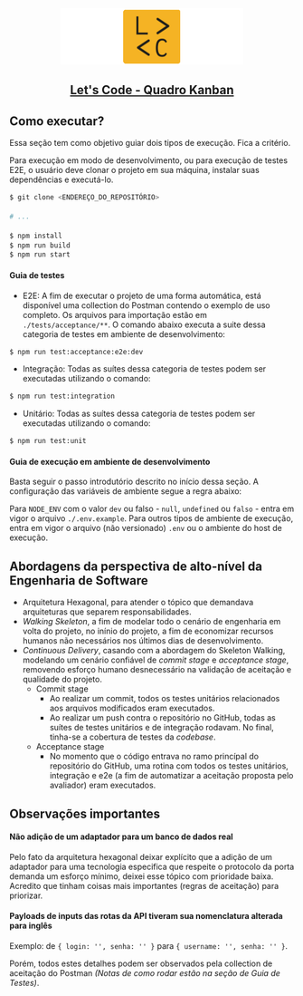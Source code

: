 <p align="center">
  <a href="https://letscode.com.br/">
    <img src="./assets/logo-lets-code.gif" height="100">
    <h2 align="center">Let's Code - Quadro Kanban</h2>
  </a>
</p>

## Como executar?
Essa seção tem como objetivo guiar dois tipos de execução. Fica a critério.

Para execução em modo de desenvolvimento, ou para execução de testes E2E, o usuário deve clonar o projeto em sua máquina, instalar suas dependências e executá-lo.

```sh
$ git clone <ENDEREÇO_DO_REPOSITÓRIO>

# ...

$ npm install
$ npm run build
$ npm run start
```

#### Guia de testes
- E2E: A fim de executar o projeto de uma forma automática, está disponível uma collection do Postman contendo o exemplo de uso completo. Os arquivos para importação estão em `./tests/acceptance/**`. O comando abaixo executa a suite dessa categoria de testes em ambiente de desenvolvimento:
```sh
$ npm run test:acceptance:e2e:dev
```
- Integração: Todas as suítes dessa categoria de testes podem ser executadas utilizando o comando:
```sh
$ npm run test:integration
```
- Unitário: Todas as suítes dessa categoria de testes podem ser executadas utilizando o comando:
```sh
$ npm run test:unit
```

#### Guia de execução em ambiente de desenvolvimento
Basta seguir o passo introdutório descrito no início dessa seção. A configuração das variáveis de ambiente segue a regra abaixo:

Para `NODE_ENV` com o valor `dev` ou falso - `null`, `undefined` ou `falso` - entra em vigor o arquivo `./.env.example`. Para outros tipos de ambiente de execução, entra em vigor o arquivo (não versionado) `.env` ou o ambiente do host de execução.

## Abordagens da perspectiva de alto-nível da Engenharia de Software
- Arquitetura Hexagonal, para atender o tópico que demandava arquiteturas que separem responsabilidades.
- *Walking Skeleton*, a fim de modelar todo o cenário de engenharia em volta do projeto, no inínio do projeto, a fim de economizar recursos humanos não necessários nos últimos dias de desenvolvimento.
- *Continuous Delivery*, casando com a abordagem do Skeleton Walking, modelando um cenário confiável de *commit stage* e *acceptance stage*, removendo esforço humano desnecessário na validação de aceitação e qualidade do projeto.
  - Commit stage
    - Ao realizar um commit, todos os testes unitários relacionados aos arquivos modificados eram executados.
    - Ao realizar um push contra o repositório no GitHub, todas as suítes de testes unitários e de integração rodavam. No final, tinha-se a cobertura de testes da *codebase*.
  - Acceptance stage
    - No momento que o código entrava no ramo princípal do repositório do GitHub, uma rotina com todos os testes unitários, integração e e2e (a fim de automatizar a aceitação proposta pelo avaliador) eram executados.

## Observações importantes
#### **Não adição de um adaptador para um banco de dados real** 
  
  Pelo fato da arquitetura hexagonal deixar explícito que a adição de um adaptador para uma tecnologia especifica que respeite o protocolo da porta demanda um esforço mínimo, deixei esse tópico com prioridade baixa. Acredito que tinham coisas mais importantes (regras de aceitação) para priorizar.

#### **Payloads de inputs das rotas da API tiveram sua nomenclatura alterada para inglês**

  Exemplo: de `{ login: '', senha: '' }` para `{ username: '', senha: '' }`.
  
  Porém, todos estes detalhes podem ser observados pela collection de aceitação do Postman *(Notas de como rodar estão na seção de Guia de Testes)*.
